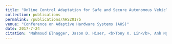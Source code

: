 ```yaml
---
title: "Online Control Adaptation for Safe and Secure Autonomous Vehicle Operations"
collection: publications
permalink: /publications/AHS2017b
venue: "Conference on Adaptive Hardware Systems (AHS)"
date: 2017-7-24
citation: 'Mahmoud Elnagger, Jason D. Hiser, <b>Tony X. Lin</b>, Anh Nguyen-Tuong, Michele Co, Jack W. Davidson, and Nicola Bezzo. <i>2017 Conference on Adaptive Hardware Systems (AHS).</i>'
---
```

